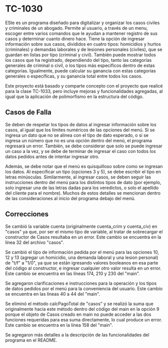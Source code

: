 # TC-1030
ESte es un programa diseñado para digitalizar y organizar los casos civiles y criminales de un abogado. Permite al usuario, a través de un menu, escoger entre varios comandos que le ayudan a mantener registro de sus casos y determinar cuanto dinero hace. Tiene la opción de ingresar información sobre sus casos, divididos en cuatro tipos: homicidios y hurtos (criminales) y demandas laborales y de lesiones personales (civiles), que se guardan en listas por tipo (criminal y civil). También puede mostrar todos los casos que ha registrado, dependiendo del tipo, tanto las categorías generales de criminal o civil, o los tipos más específicos dentro de estas categorias. Igualmente, puede calcular su ganancia con estas categorias generales o específicas, y su ganancia total entre todos los casos.

Este proyecto está basado y comparte concepto con el proyecto que realicé para la clase TC-1033, pero incluye mejoras y funcionalidades agregadas, al igual que la aplicación de polimorfismo en la estructura del código.  

## Casos de Falla
Se deben de respetar los tipos de datos al ingresar información sobre los casos, al igual que los límites numéricos de las opciones del menú. Si se ingresa un dato que no se alinea con el tipo de dato esperado, o si se ingresa un número que no es una opción dentro del menú, el programa regresará un error. También, se debe considerar que solo se puede ingresar un caso a la vez, y se debe de terminar de ingresar el caso con todos los datos pedidos antes de intentar ingresar otro.  

Además, se debe notar que el menú es quisquilloso sobre como se ingresan los datos. Al especificar un tipo (opciones 3 y 5), se debe escribir el tipo en letras minúsculas. Similarmente, al ingresar casos, se deben seguir las instrucciones dentro del menú para los distintos tipos de dato (por ejemplo, solo ingresar una de las letras dadas para los veredictos, o solo el apellido del cliente para el nombre). Muchos de estos detalles se mencionan dentro de las consideraciones al inicio del programa debajo del menú.

## Correcciones
Se cambió la variable cuenta (originalmente cuenta_crim y cuenta_civ) en "casos" ya que, por ser el mismo tipo de variable, al tratar de sobrecargar el constructor de Casos resultaba en un error. Este cambio se encuentra en la línea 32 del archivo "casos".

Se cambió el tipo de información pedida por el menú para las opciones 10, 12 y 13 (agregar un homicidio, una demanda laboral y una lesion personal) de "t/f" a "1/0", ya que se están igresando valores booleanos en esa parte del código al constructor, e ingresar cualquier otro valor resulta en un error. Este cambio se encuentra en las líneas 174, 210 y 230 del "main". 

Se agregaron clarificaciones e instrucciones para la operación y los tipos de datos pedidos por el menú para la conveniencia del usuario. Este cambio se encuentra en las líneas 40 a 44 del "main". 

Se eliminó el método calcPagoTotal de "casos" y se realizó la suma que originalmente hacia este método dentro del código del main en la opción 9 porque el objeto de Casos creado en main no puede acceder a las dos funciones requeridas para esa suma directamente, lo cual produce un error. Este cambio se encuentra en la línea 158 del "main".

Se agregaron más detalles a la descripción de las funcionalidades del programa en el README. 
